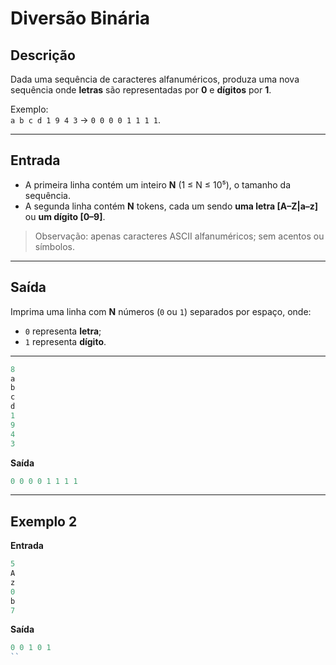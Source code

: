 # Diversão Binária

## Descrição
Dada uma sequência de caracteres alfanuméricos, produza uma nova sequência onde **letras** são representadas por **0** e **dígitos** por **1**.

Exemplo:  
`a b c d 1 9 4 3` → `0 0 0 0 1 1 1 1`.

---

## Entrada
- A primeira linha contém um inteiro **N** (1 ≤ N ≤ 10⁵), o tamanho da sequência.  
- A segunda linha contém **N** tokens, cada um sendo **uma letra [A–Z|a–z]** ou **um dígito [0–9]**.  

> Observação: apenas caracteres ASCII alfanuméricos; sem acentos ou símbolos.

---

## Saída
Imprima uma linha com **N** números (`0` ou `1`) separados por espaço, onde:  
- `0` representa **letra**;  
- `1` representa **dígito**.  

---

```js
8
a
b
c
d
1
9
4
3
```


**Saída**
```js
0 0 0 0 1 1 1 1
```

---

## Exemplo 2

**Entrada**

```js
5
A
z
0
b
7
```


**Saída**
```js
0 0 1 0 1
``


